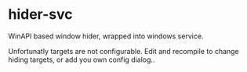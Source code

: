 # hider-svc
WinAPI based window hider, wrapped into windows service.

Unfortunatly targets are not configurable. Edit and recompile to change
hiding targets, or add you own config dialog..
